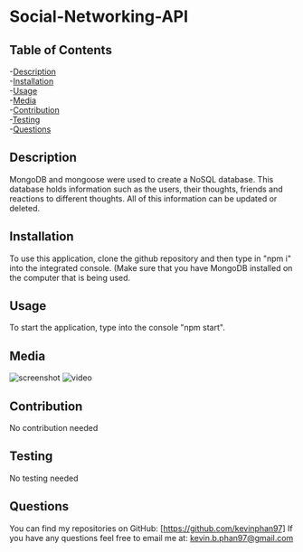 # Social-Networking-API


  ## Table of Contents
  -[Description](#description)<br/>
  -[Installation](#installation)<br/>
  -[Usage](#usage)<br/>
  -[Media](#media)<br/>
  -[Contribution](#contribution)<br/>
  -[Testing](#testing)<br/>
  -[Questions](#questions)<br/>

  ## Description
  MongoDB and mongoose were used to create a NoSQL database. This database holds information such as the users, their thoughts, friends and reactions to different thoughts. All of this information can be updated or deleted.

  ## Installation
  To use this application, clone the github repository and then type in "npm i" into the integrated console. (Make sure that you have MongoDB installed on the computer that is being used.

  ## Usage
  To start the application, type into the console "npm start".

  ## Media
  ![screenshot]()
  ![video]()

  ## Contribution
  No contribution needed

  ## Testing
  No testing needed

  ## Questions
  You can find my repositories on GitHub: [https://github.com/kevinphan97]
  If you have any questions feel free to email me at: kevin.b.phan97@gmail.com
